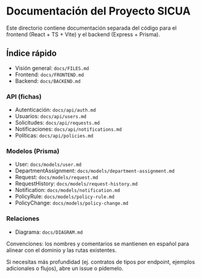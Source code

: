# Documentación del Proyecto SICUA

Este directorio contiene documentación separada del código para el frontend (React + TS + Vite) y el backend (Express + Prisma).

## Índice rápido
- Visión general: `docs/FILES.md`
- Frontend: `docs/FRONTEND.md`
- Backend: `docs/BACKEND.md`

### API (fichas)
- Autenticación: `docs/api/auth.md`
- Usuarios: `docs/api/users.md`
- Solicitudes: `docs/api/requests.md`
- Notificaciones: `docs/api/notifications.md`
- Políticas: `docs/api/policies.md`

### Modelos (Prisma)
- User: `docs/models/user.md`
- DepartmentAssignment: `docs/models/department-assignment.md`
- Request: `docs/models/request.md`
- RequestHistory: `docs/models/request-history.md`
- Notification: `docs/models/notification.md`
- PolicyRule: `docs/models/policy-rule.md`
- PolicyChange: `docs/models/policy-change.md`

### Relaciones
- Diagrama: `docs/DIAGRAM.md`

Convenciones: los nombres y comentarios se mantienen en español para alinear con el dominio y las rutas existentes.

Si necesitas más profundidad (ej. contratos de tipos por endpoint, ejemplos adicionales o flujos), abre un issue o pídemelo.
